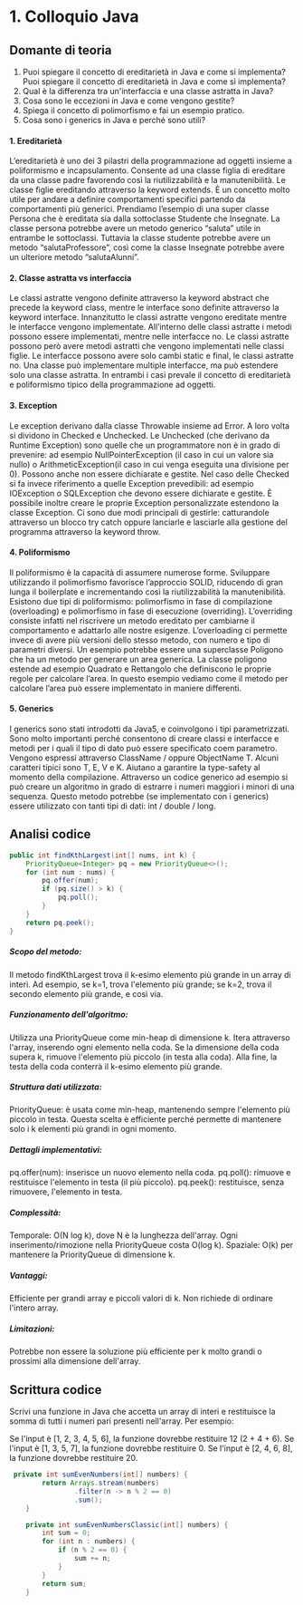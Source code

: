 # 1. Colloquio Java

## Domante di teoria
1. Puoi spiegare il concetto di ereditarietà in Java e come si implementa?Puoi spiegare il concetto di ereditarietà in Java e come si implementa?
2. Qual è la differenza tra un'interfaccia e una classe astratta in Java?
3. Cosa sono le eccezioni in Java e come vengono gestite?
4. Spiega il concetto di polimorfismo e fai un esempio pratico.
5. Cosa sono i generics in Java e perché sono utili?


#### 1. Ereditarietà
L’ereditarietà è uno dei 3 pilastri della programmazione ad oggetti insieme a poliformismo e incapsulamento. Consente ad una classe figlia di ereditare da una classe padre favorendo così la riutilizzabilità e la manutenibilità. Le classe figlie ereditando attraverso la keyword extends. È un concetto molto utile per andare a definire comportamenti specifici partendo da comportamenti più generici. Prendiamo l’esempio di una super classe Persona che è ereditata sia dalla sottoclasse Studente che Insegnate. La classe persona potrebbe avere un metodo generico “saluta” utile in entrambe le sottoclassi. Tuttavia la classe studente potrebbe avere un metodo “salutaProfessore”, così come la classe Insegnate potrebbe avere un ulteriore metodo “salutaAlunni”.


#### 2. Classe astratta vs interfaccia
Le classi astratte vengono definite attraverso la keyword abstract che precede la keyword class, mentre le interface sono definite attraverso la keyword interface. Innanzitutto le classi astratte vengono ereditate mentre le interfacce vengono implementate. All’interno delle classi astratte i metodi possono essere implementati, mentre nelle interfacce no. Le classi astratte possono però avere metodi astratti che vengono implementati nelle classi figlie. Le interfacce possono avere solo cambi static e final, le classi astratte no. Una classe può implementare multiple interfacce, ma può estendere solo una classe astratta.
In entrambi i casi prevale il concetto di ereditarietà e poliformismo tipico della programmazione ad oggetti.


#### 3. Exception
Le exception derivano dalla classe Throwable insieme ad Error. A loro volta si dividono in Checked e Unchecked. Le Unchecked (che derivano da Runtime Exception) sono quelle che un programmatore non è in grado di prevenire: ad esempio NullPointerException (il caso in cui un valore sia nullo) o ArithmeticException(il caso in cui venga eseguita una divisione per 0). Possono anche non essere dichiarate e gestite. Nel caso delle Checked si fa invece riferimento a quelle Exception prevedibili: ad esempio IOException o SQLException che devono essere dichiarate e gestite.
È possibile inoltre creare le proprie Exception personalizzate estendono la classe Exception.
Ci sono due modi principali di gestirle: catturandole attraverso un blocco try catch oppure lanciarle e lasciarle alla gestione del programma attraverso la keyword throw.


#### 4. Poliformismo
Il poliformismo è la capacità di assumere numerose forme. Sviluppare utilizzando il polimorfismo favorisce l’approccio SOLID, riducendo di gran lunga il boilerplate e incrementando così la riutilizzabilità la manutenibilità. Esistono due tipi di poliformismo: polimorfismo in fase di compilazione (overloading) e polimorfismo in fase di esecuzione (overriding). L’overriding consiste infatti nel riscrivere un metodo ereditato per cambiarne il comportamento e adattarlo alle nostre esigenze. L’overloading ci permette invece di avere più versioni dello stesso metodo, con numero e tipo di parametri diversi.
Un esempio potrebbe essere una superclasse Poligono che ha un metodo per generare un area generica. La classe poligono estende ad esempio Quadrato e Rettangolo che definiscono le proprie regole per calcolare l’area. In questo esempio vediamo come il metodo per calcolare l’area può essere implementato in maniere differenti.


#### 5. Generics
I generics sono stati introdotti da Java5, e coinvolgono i tipi parametrizzati. Sono molto importanti perché consentono di creare classi e interfacce e metodi per i quali il tipo di dato può essere specificato coem parametro. Vengono espressi attraverso ClassName<T> / oppure ObjectName T. Alcuni caratteri tipici sono T, E, V e K. Aiutano a garantire la type-safety al momento della compilazione. Attraverso un codice generico ad esempio si può creare un algoritmo in grado di estrarre i numeri maggiori i minori di una sequenza. Questo metodo potrebbe (se implementato con i generics) essere utilizzato con tanti tipi di dati: int / double / long.



## Analisi codice

```java
public int findKthLargest(int[] nums, int k) {
    PriorityQueue<Integer> pq = new PriorityQueue<>();
    for (int num : nums) {
        pq.offer(num);
        if (pq.size() > k) {
            pq.poll();
        }
    }
    return pq.peek();
}
```

##### Scopo del metodo:
Il metodo findKthLargest trova il k-esimo elemento più grande in un array di interi. Ad esempio, se k=1, trova l'elemento più grande; se k=2, trova il secondo elemento più grande, e così via.


##### Funzionamento dell'algoritmo:
Utilizza una PriorityQueue come min-heap di dimensione k.
Itera attraverso l'array, inserendo ogni elemento nella coda.
Se la dimensione della coda supera k, rimuove l'elemento più piccolo (in testa alla coda).
Alla fine, la testa della coda conterrà il k-esimo elemento più grande.


##### Struttura dati utilizzata:
PriorityQueue: è usata come min-heap, mantenendo sempre l'elemento più piccolo in testa.
Questa scelta è efficiente perché permette di mantenere solo i k elementi più grandi in ogni momento.


##### Dettagli implementativi:
pq.offer(num): inserisce un nuovo elemento nella coda.
pq.poll(): rimuove e restituisce l'elemento in testa (il più piccolo).
pq.peek(): restituisce, senza rimuovere, l'elemento in testa.


##### Complessità:
Temporale: O(N log k), dove N è la lunghezza dell'array. Ogni inserimento/rimozione nella PriorityQueue costa O(log k).
Spaziale: O(k) per mantenere la PriorityQueue di dimensione k.


##### Vantaggi:
Efficiente per grandi array e piccoli valori di k.
Non richiede di ordinare l'intero array.


##### Limitazioni:
Potrebbe non essere la soluzione più efficiente per k molto grandi o prossimi alla dimensione dell'array.


## Scrittura codice
Scrivi una funzione in Java che accetta un array di interi e restituisce la somma di tutti i numeri pari presenti nell'array.
Per esempio:

Se l'input è [1, 2, 3, 4, 5, 6], la funzione dovrebbe restituire 12 (2 + 4 + 6).
Se l'input è [1, 3, 5, 7], la funzione dovrebbe restituire 0.
Se l'input è [2, 4, 6, 8], la funzione dovrebbe restituire 20.

```java
 private int sumEvenNumbers(int[] numbers) {
        return Arrays.stream(numbers)
                .filter(n -> n % 2 == 0)
                .sum();
    }

    private int sumEvenNumbersClassic(int[] numbers) {
        int sum = 0;
        for (int n : numbers) {
            if (n % 2 == 0) {
                sum += n;
            }
        }
        return sum;
    }

```
